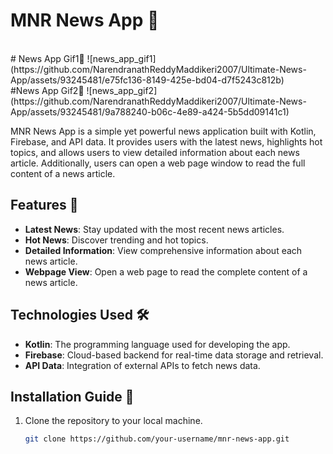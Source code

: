 # MNR News App 📰

<br>
# News App Gif1📰
![news_app_gif1](https://github.com/NarendranathReddyMaddikeri2007/Ultimate-News-App/assets/93245481/e75fc136-8149-425e-bd04-d7f5243c812b)

<br>
#News App Gif2📰
![news_app_gif2](https://github.com/NarendranathReddyMaddikeri2007/Ultimate-News-App/assets/93245481/9a788240-b06c-4e89-a424-5b5dd09141c1)

<br>

MNR News App is a simple yet powerful news application built with Kotlin, Firebase, and API data. It provides users with the latest news, highlights hot topics, and allows users to view detailed information about each news article. Additionally, users can open a web page window to read the full content of a news article.

## Features 🚀

- **Latest News**: Stay updated with the most recent news articles.
- **Hot News**: Discover trending and hot topics.
- **Detailed Information**: View comprehensive information about each news article.
- **Webpage View**: Open a web page to read the complete content of a news article.

## Technologies Used 🛠️

- **Kotlin**: The programming language used for developing the app.
- **Firebase**: Cloud-based backend for real-time data storage and retrieval.
- **API Data**: Integration of external APIs to fetch news data.

## Installation Guide 📲

1. Clone the repository to your local machine.
   ```bash
   git clone https://github.com/your-username/mnr-news-app.git
